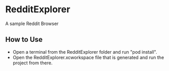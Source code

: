 RedditExplorer
====================================

A sample Reddit Browser

How to Use
----------------

- Open a terminal from the RedditExplorer folder and run "pod install".
- Open the RedditExplorer.xcworkspace file that is generated and run the project from there.
